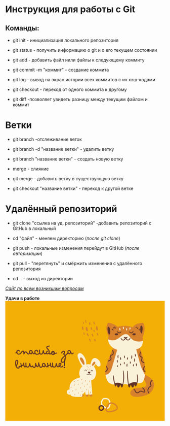 # Инструкция для работы с Git
## Команды:
* git init - инициализация локального репозитория
+ git status - получить информацию о git и о его текущем состоянии

+ git add - добавить файл иили файлы к следующему коммиту
* git commit -m "коммит" - создание коммита

* git log - вывод на экран истории всех коммитов с их хэш-кодами
+ git checkout - переход от одного коммита к другому

+ git diff -позволяет увидеть разницу между текущим файлом и коммит

# Ветки
+ git branch -отслеживание веток 
+ git branch -d "название ветки" - удалить ветку

+ git branch "название ветки" - создать новую ветку

+ merge - слияние

+ git merge - добавить ветку в существующую ветку

+ git checkout "название ветки" - переход к другой ветке

# Удалённый репозиторий
 + git clone "ссылка на уд. репозиторий" -добавить репозиторий с GitHub в локальный

 + cd "файл" - меняем директорию (*после git clone*)

 + git push - локальные изменения перейдут в GitHub (*после авторизации*)

 + git pull - "перетянуть" и смёржить изменения с удалённого репозитория

 + cd .. - выход из директории


[*Сайт по всем возникшим вопросам*](https://git-scm.com/)

**Удачи в работе**![Alt text](image.png)